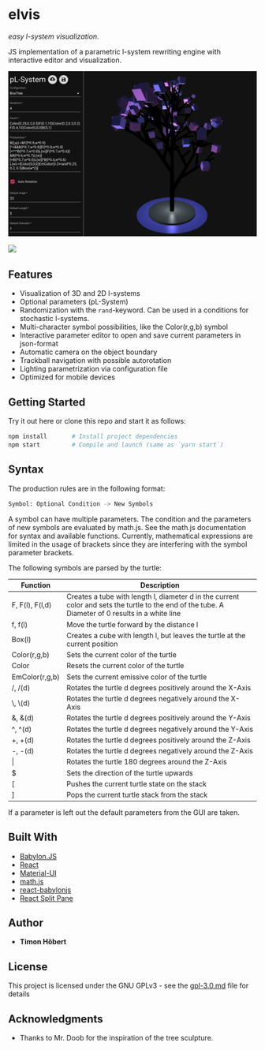 # elvis

_easy l-system visualization._

JS implementation of a parametric l-system rewriting engine with interactive editor and visualization.

![](screenshot.png)

![](teaser.gif)

## Features

* Visualization of 3D and 2D l-systems
* Optional parameters (pL-System)
* Randomization with the `rand`-keyword. Can be used in a conditions for stochastic l-systems.
* Multi-character symbol possibilities, like the Color(r,g,b) symbol
* Interactive parameter editor to open and save current parameters in json-format
* Automatic camera on the object boundary
* Trackball navigation with possible autorotation
* Lighting parametrization via configuration file
* Optimized for mobile devices

## Getting Started

Try it out here or clone this repo and start it as follows:

```bash
npm install       # Install project dependencies
npm start         # Compile and launch (same as `yarn start`)
```


## Syntax

The production rules are in the following format:

```bash
Symbol: Optional Condition -> New Symbols
```

A symbol can have multiple parameters. The condition and the parameters of new symbols are evaluated by math.js. See the math.js documentation for syntax and available functions. Currently, mathematical expressions are limited in the usage of brackets since they are interfering with the symbol parameter brackets.

The following symbols are parsed by the turtle:

| Function         | Description |
|------------------|-------------|
| F, F(l), F(l,d)  | Creates a tube with length l, diameter d in the current color and sets the turtle to the end of the tube. A Diameter of 0 results in a white line|
| f, f(l)          | Move the turtle forward by the distance l |
| Box(l)           | Creates a cube with length l, but leaves the turtle at the current position |
| Color(r,g,b)     | Sets the current color of the turtle |
| Color            | Resets the current color of the turtle |
| EmColor(r,g,b)   | Sets the current emissive color of the turtle |
| /, /(d)          | Rotates the turtle d degrees positively around the X-Axis |
| \\, \\(d)        | Rotates the turtle d degrees negatively around the X-Axis |
| &, &(d)          | Rotates the turtle d degrees positively around the Y-Axis |
| ^, ^(d)          | Rotates the turtle d degrees negatively around the Y-Axis |
| +, +(d)          | Rotates the turtle d degrees positively around the Z-Axis |
| -, -(d)          | Rotates the turtle d degrees negatively around the Z-Axis |
| &#124;           | Rotates the turtle 180 degrees around the Z-Axis |
| $                | Sets the direction of the turtle upwards |
| [                | Pushes the current turtle state on the stack |
| ]                | Pops the current turtle stack from the stack |

If a parameter is left out the default parameters from the GUI are taken.

## Built With

* [Babylon.JS](https://www.babylonjs.com/)
* [React](https://reactjs.org/)
* [Material-UI](https://material-ui.com/)
* [math.js](https://mathjs.org/)
* [react-babylonjs](https://github.com/brianzinn/react-babylonjs)
* [React Split Pane](https://github.com/tomkp/react-split-pane)

## Author

* **Timon Höbert**

## License

This project is licensed under the GNU GPLv3 - see the [gpl-3.0.md](gpl-3.0.md) file for details

## Acknowledgments

* Thanks to Mr. Doob for the inspiration of the tree sculpture.